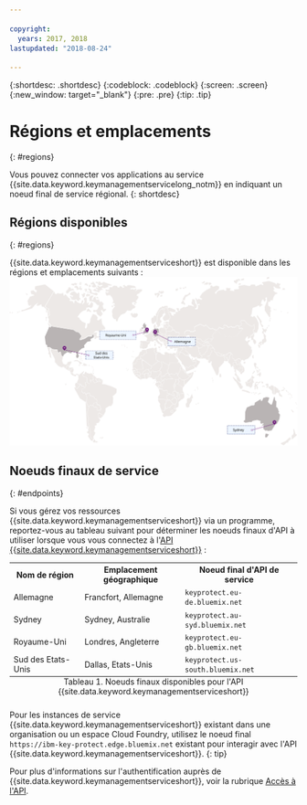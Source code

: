 ```yaml
---

copyright:
  years: 2017, 2018
lastupdated: "2018-08-24"

---
```


{:shortdesc: .shortdesc}
{:codeblock: .codeblock}
{:screen: .screen}
{:new_window: target="_blank"}
{:pre: .pre}
{:tip: .tip}

# Régions et emplacements
{: #regions}

Vous pouvez connecter vos applications au service {{site.data.keyword.keymanagementservicelong_notm}} en indiquant un noeud final de service régional.
{: shortdesc}

## Régions disponibles
{: #regions}

{{site.data.keyword.keymanagementserviceshort}} est disponible dans les régions et emplacements suivants :
![Image illustrant les régions dans lesquelles le service Key Protect est disponible.](images/world-map_min.svg)

## Noeuds finaux de service
{: #endpoints}

Si vous gérez vos ressources {{site.data.keyword.keymanagementserviceshort}} via un programme, reportez-vous au tableau suivant pour déterminer les noeuds finaux d'API à utiliser lorsque vous vous connectez à l'[API {{site.data.keyword.keymanagementserviceshort}}](https://console.bluemix.net/apidocs/kms) :  

<table>
    <tr>
        <th>Nom de région</th>
        <th>Emplacement géographique</th>
        <th>Noeud final d'API de service</th>
    </tr>
    <tr>
        <td>Allemagne</td>
        <td>Francfort, Allemagne</td>
        <td>
            <code>keyprotect.eu-de.bluemix.net</code>
        </td>
    </tr>
    <tr>
        <td>Sydney</td>
        <td>Sydney, Australie</td>
        <td>
            <code>keyprotect.au-syd.bluemix.net</code>
        </td>
    </tr>
    <tr>
        <td>Royaume-Uni</td>
        <td>Londres, Angleterre</td>
        <td>
            <code>keyprotect.eu-gb.bluemix.net</code>
        </td>
    </tr>
    <tr>
        <td>Sud des Etats-Unis</td>
        <td>Dallas, Etats-Unis</td>
        <td>
            <code>keyprotect.us-south.bluemix.net</code>
        </td>
    </tr>
    <caption style="caption-side:bottom;">Tableau 1. Noeuds finaux disponibles pour l'API {{site.data.keyword.keymanagementserviceshort}}</caption>
</table>

Pour les instances de service {{site.data.keyword.keymanagementserviceshort}} existant dans une organisation ou un espace Cloud Foundry, utilisez le noeud final  `https://ibm-key-protect.edge.bluemix.net` existant pour interagir avec l'API {{site.data.keyword.keymanagementserviceshort}}.
{: tip}

Pour plus d'informations sur l'authentification auprès de {{site.data.keyword.keymanagementserviceshort}}, voir la rubrique [Accès à l'API](/docs/services/key-protect/access-api.html).
